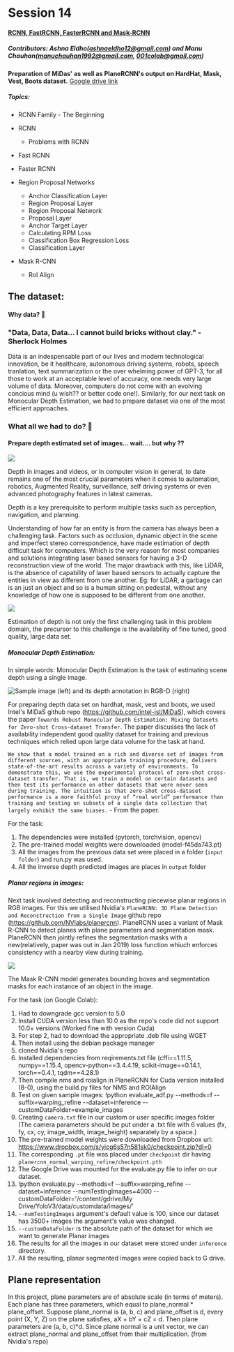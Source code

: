 # Session 14

#### <u>RCNN, FastRCNN, FasterRCNN and Mask-RCNN</u>

##### *Contributors: Ashna Eldho(ashnaeldho12@gmail.com) and Manu Chauhan(manuchauhan1992@gmail.com, 001colab@gmail.com)*

**Preparation of MiDas' as well as PlaneRCNN's output on HardHat, Mask, Vest, Boots dataset.**  [Google drive link](https://drive.google.com/drive/folders/14ZG4-izFkrhuCIPfxzrq5rf-o5nqETLg?usp=sharing)

##### **Topics:**

- RCNN Family - The Beginning

- RCNN

  - Problems with RCNN

- Fast RCNN

- Faster RCNN

- Region Proposal Networks

  - Anchor Classification Layer
  - Region Proposal Layer
  - Region Proposal Network
  - Proposal Layer
  - Anchor Target Layer
  - Calculating RPM Loss
  - Classification Box Regression Loss
  - Classification Layer

- Mask R-CNN

  - RoI Align

  

## The dataset:

#### Why data? 🤨

### "Data, Data, Data... I cannot build bricks without clay." - Sherlock Holmes

Data is an indespensable part of our lives and modern technological innovation, be it healthcare, autonomous driving systems, robots, speech tranlation, text summarization or the over whelming power of GPT-3, for all those to work at an acceptable level of accuracy, one needs very large volume of data. Moreover, computers do not come with an evolving concious mind (u wish?? or better code one!). Similarly, for our next task on Monocular Depth Estimation, we had to prepare dataset via one of the most efficient approaches.


### What all we had to do? 🤔

#### Prepare depth estimated set of images... wait.... but why ??

![](https://miro.medium.com/max/2363/1*k15IG4yYYk_cgsmXMNpeBg.jpeg)

Depth in images and videos, or in computer vision in general, to date remains one of the most crucial parameters when it comes to automation, robotics, Augmented Reality, surveillance, self driving systems or even advanced photography features in latest cameras.

Depth is a key prerequisite to perform multiple tasks such as perception, navigation, and planning.

Understanding of how far an entity is from the camera has always been a challenging task. Factors such as occlusion, dynamic object in the scene and imperfect stereo correspondence, have made estimation of depth difficult task for computers. Which is the very reason for most companies and solutions integrating laser based sensors for having a 3-D reconstruction view of the world. The major drawback with this, like LiDAR, is the absence of capability of laser based sensors to actually capture the entities in view as different from one another. Eg: for LiDAR, a garbage can is an just an object and so is a human sitting on pedestal, without any knowledge of how one is supposed to be different from one another.

![](https://miro.medium.com/max/770/1*P1bTz2TsAmAjjvienVxtIw.jpeg)

Estimation of depth is not only the first challenging task in this problem domain, the precursor to this challenge is the availability of fine tuned, good quality, large data set.

##### Monocular Depth Estimation:
In simple words: Monocular Depth Estimation is the task of estimating scene depth using a single image.

![Sample image (left) and its depth annotation in RGB-D (right)](https://miro.medium.com/max/875/1*4PH2J5iGG1wgnIj4XzQEmg.jpeg)

For preparing depth data set on hardhat, mask, vest and boots, we used Intel's MiDaS github repo (https://github.com/intel-isl/MiDaS), which covers the paper `Towards Robust Monocular Depth Estimation: Mixing Datasets for Zero-shot Cross-dataset Transfer`. The paper discusses the lack of availability independent good quality dataset for training and previous techniques which relied upon large data volume for the task at hand.

`We show that a model trained on a rich and diverse set of images from different sources, with an appropriate training procedure, delivers state-of-the-art results across a variety of environments. To demonstrate this, we use the experimental protocol of zero-shot cross-dataset transfer. That is, we train a model on certain datasets and then test its performance on other datasets that were never seen during training. The intuition is that zero-shot cross-dataset performance is a more faithful proxy of “real world” performance than training and testing on subsets of a single data collection that largely exhibit the same biases.` - From the paper.

For the task:
1) The dependencies were installed (pytorch, torchvision, opencv)
2) The pre-trained model weights were downloaded (model-f45da743.pt)
3) All the images from the previous data set were placed in a folder (`input folder`) and run.py was used.
4) All the inverse depth predicted images are places in `output` folder


##### Planar regions in images:
Next task involved detecting and reconstructing piecewise planar regions in RGB images. For this we utilised Nvidia's `PlaneRCNN: 3D Plane Detection and Reconstruction from a Single Image` github repo (https://github.com/NVlabs/planercnn). PlaneRCNN uses a variant of Mask R-CNN to detect planes with plane parameters and segmentation mask.
PlaneRCNN then jointly refines the segmentation masks with a new(relatively, paper was out in Jan 2019) loss function whiuch enforces consistency with a nearby view during training.

![](https://research.nvidia.com/sites/default/files/publications/planercnn.jpg)

The Mask R-CNN model generates bounding boxes and segmentation masks for each instance of an object in the image.

For the task (on Google Colab):
1) Had to downgrade gcc version to 5.0
2) Install CUDA version less than 10.0 as the repo's code did not support 10.0+ versions (Worked fine with version Cuda)
3) For step 2, had to download the appropriate .deb file using WGET
4) Then install using the debian package manager
5) cloned Nvidia's repo
6) Installed dependencies from reqirements.txt file (cffi==1.11.5, numpy==1.15.4, opencv-python==3.4.4.19, scikit-image==0.14.1, torch==0.4.1, tqdm==4.28.1)
7) Then compile nms and roialign in PlaneRCNN for Cuda version installed (8-0), using the build.py files for NMS and ROIAlign
8) Test on given sample images: !python evaluate_adf.py --methods=f --suffix=warping_refine --dataset=inference --customDataFolder=example_images
9) Creating `camera.txt` file in our custom or user specific images folder (The camera parameters should be put under a .txt file with 6 values (fx, fy, cx, cy, image_width, image_height) separately by a space.)
10) The pre-trained model weights were downloaded from Dropbox url: https://www.dropbox.com/s/yjcg6s57n581sk0/checkpoint.zip?dl=0
11) The corresponding `.pt` file was placed under `checkpoint` dir having `planercnn_normal_warping_refine/checkpoint.pth`
12) The Google Drive was mounted for the evaluate.py file to infer on our dataset.
13) !python evaluate.py --methods=f --suffix=warping_refine --dataset=inference --numTestingImages=4000 --customDataFolder='/content/gdrive/My Drive/YoloV3/data/customdata/images/'
14) `--numTestingImages` argument's default value is 100, since our dataset has 3500+ images the argument's value was changed.
15) `--customDataFolder` is the absolute path of the dataset for which we want to generate Planar images
16) The results for all the images in our dataset were stored under `inference` directory.
17) All the resulting, planar segmented images were copied back to G drive.

**Plane representation**
-----------------------------
In this project, plane parameters are of absolute scale (in terms of meters). Each plane has three parameters, which equal to plane_normal * plane_offset. Suppose plane_normal is (a, b, c) and plane_offset is d, every point (X, Y, Z) on the plane satisfies, aX + bY + cZ = d. Then plane parameters are (a, b, c)*d. Since plane normal is a unit vector, we can extract plane_normal and plane_offset from their multiplication. (from Nvidia's repo)












